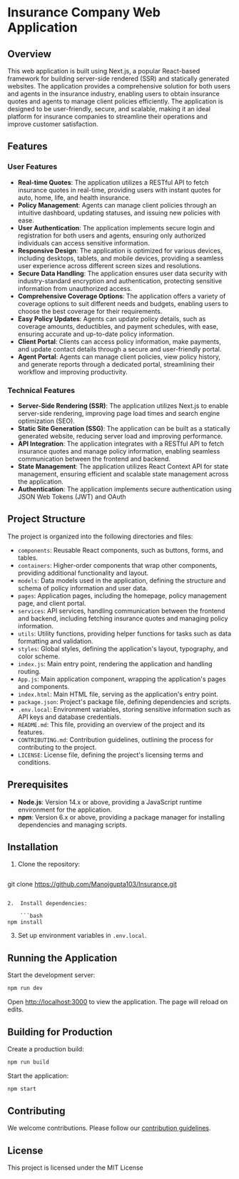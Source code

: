 **Insurance Company Web Application**
=====================================

**Overview**
------------

This web application is built using Next.js, a popular React-based framework for building server-side rendered (SSR) and statically generated websites. 
The application provides a comprehensive solution for both users and agents in the insurance industry, enabling users to obtain insurance quotes and agents to manage client policies efficiently.
The application is designed to be user-friendly, secure, and scalable, making it an ideal platform for insurance companies to streamline their operations and improve customer satisfaction.

**Features**
------------

### User Features

*   **Real-time Quotes**: The application utilizes a RESTful API to fetch insurance quotes in real-time, providing users with instant quotes for auto, home, life, and health insurance.
*   **Policy Management**: Agents can manage client policies through an intuitive dashboard, updating statuses, and issuing new policies with ease.
*   **User  Authentication**: The application implements secure login and registration for both users and agents, ensuring only authorized individuals can access sensitive information.
*   **Responsive Design**: The application is optimized for various devices, including desktops, tablets, and mobile devices, providing a seamless user experience across different screen sizes and resolutions.
*   **Secure Data Handling**: The application ensures user data security with industry-standard encryption and authentication, protecting sensitive information from unauthorized access.
*   **Comprehensive Coverage Options**: The application offers a variety of coverage options to suit different needs and budgets, enabling users to choose the best coverage for their requirements.
*   **Easy Policy Updates**: Agents can update policy details, such as coverage amounts, deductibles, and payment schedules, with ease, ensuring accurate and up-to-date policy information.
*   **Client Portal**: Clients can access policy information, make payments, and update contact details through a secure and user-friendly portal.
*   **Agent Portal**: Agents can manage client policies, view policy history, and generate reports through a dedicated portal, streamlining their workflow and improving productivity.

### Technical Features

*   **Server-Side Rendering (SSR)**: The application utilizes Next.js to enable server-side rendering, improving page load times and search engine optimization (SEO).
*   **Static Site Generation (SSG)**: The application can be built as a statically generated website, reducing server load and improving performance.
*   **API Integration**: The application integrates with a RESTful API to fetch insurance quotes and manage policy information, enabling seamless communication between the frontend and backend.
*   **State Management**: The application utilizes React Context API for state management, ensuring efficient and scalable state management across the application.
*   **Authentication**: The application implements secure authentication using JSON Web Tokens (JWT) and OAuth

**Project Structure**
---------------------

The project is organized into the following directories and files:

*   `components`: Reusable React components, such as buttons, forms, and tables.
*   `containers`: Higher-order components that wrap other components, providing additional functionality and layout.
*   `models`: Data models used in the application, defining the structure and schema of policy information and user data.
*   `pages`: Application pages, including the homepage, policy management page, and client portal.
*   `services`: API services, handling communication between the frontend and backend, including fetching insurance quotes and managing policy information.
*   `utils`: Utility functions, providing helper functions for tasks such as data formatting and validation.
*   `styles`: Global styles, defining the application's layout, typography, and color scheme.
*   `index.js`: Main entry point, rendering the application and handling routing.
*   `App.js`: Main application component, wrapping the application's pages and components.
*   `index.html`: Main HTML file, serving as the application's entry point.
*   `package.json`: Project's package file, defining dependencies and scripts.
*   `.env.local`: Environment variables, storing sensitive information such as API keys and database credentials.
*   `README.md`: This file, providing an overview of the project and its features.
*   `CONTRIBUTING.md`: Contribution guidelines, outlining the process for contributing to the project.
*   `LICENSE`: License file, defining the project's licensing terms and conditions.

**Prerequisites**
-----------------

*   **Node.js**: Version 14.x or above, providing a JavaScript runtime environment for the application.
*   **npm**: Version 6.x or above, providing a package manager for installing dependencies and managing scripts.

**Installation**
--------------

1.  Clone the repository:

    ```bash
git clone https://github.com/Manojgupta103/Insurance.git
```

2.  Install dependencies:

    ```bash
npm install
```

3.  Set up environment variables in `.env.local`.

**Running the Application**
---------------------------

Start the development server:

```bash
npm run dev
```

Open [http://localhost:3000](http://localhost:3000) to view the application. The page will reload on edits.

**Building for Production**
---------------------------

Create a production build:

```bash
npm run build
```

Start the application:

```bash
npm start
```

**Contributing**
--------------

We welcome contributions. Please follow our [contribution guidelines](CONTRIBUTING.md).

**License**
----------

This project is licensed under the MIT License